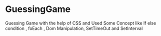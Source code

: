 # GuessingGame
Guessing Game with the help of CSS and Used Some Concept like If else condition , foEach , Dom Manipulation, SetTimeOut and SetInterval
